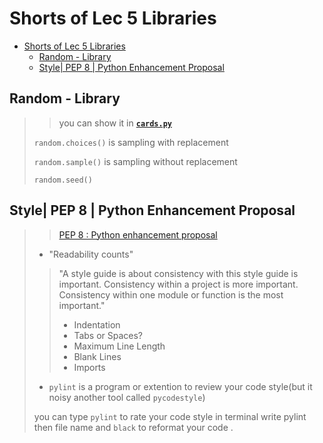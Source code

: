 # Shorts of Lec 5 Libraries

- [Shorts of Lec 5 Libraries](#shorts-of-lec-5-libraries)
  - [Random - Library](#random---library)
  - [Style| PEP 8 | Python Enhancement Proposal](#style-pep-8--python-enhancement-proposal)

## Random - Library

>> you can show it in [**`cards.py`**](cards.py)
>
> `random.choices()`  is sampling with replacement
>
> `random.sample()`  is sampling without replacement
>
> `random.seed()`
>

## Style| PEP 8 | Python Enhancement Proposal
>
> > [PEP 8 : Python enhancement proposal](https://peps.python.org/pep-0008/)
>
> - "Readability counts"
>
>> "A style guide is about consistency with this style guide is important. Consistency within a project is more important. Consistency within one module or function is the most important."
>>
>> - Indentation
>> - Tabs or Spaces?
>> - Maximum Line Length
>> - Blank Lines
>> - Imports
>
> - `pylint` is a program or extention to review your code style(but it noisy another tool called `pycodestyle`)
>
> you can type `pylint` to rate your code style in terminal write pylint then file name and `black` to reformat your code .
>